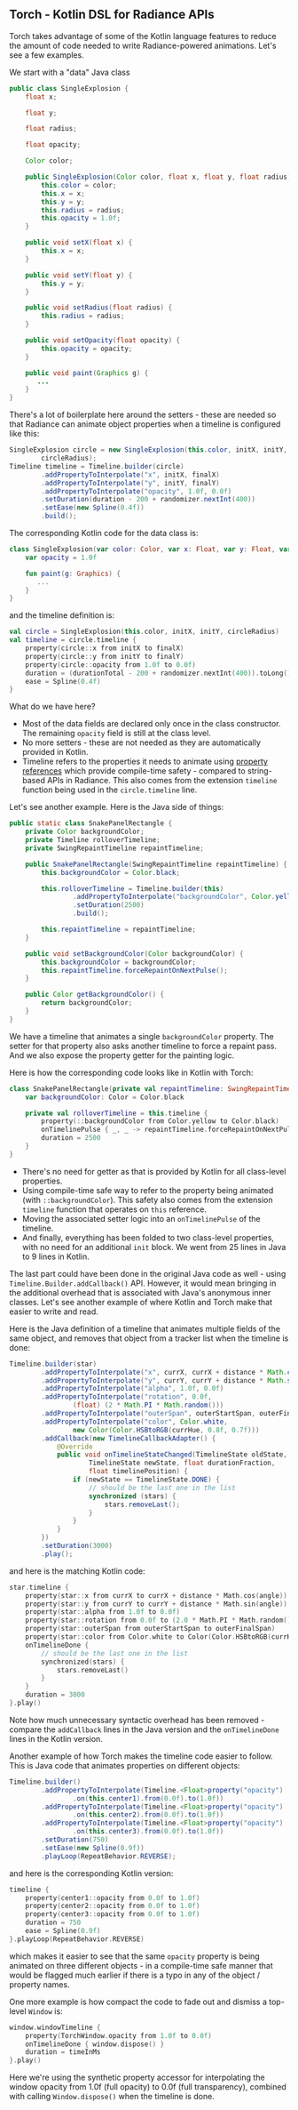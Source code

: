 ## Torch - Kotlin DSL for Radiance APIs

Torch takes advantage of some of the Kotlin language features to reduce the amount of code needed to write Radiance-powered animations. Let's see a few examples.

We start with a "data" Java class
```java
public class SingleExplosion {
    float x;

    float y;

    float radius;

    float opacity;

    Color color;

    public SingleExplosion(Color color, float x, float y, float radius) {
        this.color = color;
        this.x = x;
        this.y = y;
        this.radius = radius;
        this.opacity = 1.0f;
    }

    public void setX(float x) {
        this.x = x;
    }

    public void setY(float y) {
        this.y = y;
    }

    public void setRadius(float radius) {
        this.radius = radius;
    }

    public void setOpacity(float opacity) {
        this.opacity = opacity;
    }

    public void paint(Graphics g) {
       ...
    }
}
```

There's a lot of boilerplate here around the setters - these are needed so that Radiance can animate object properties when a timeline is configured like this:

```java
SingleExplosion circle = new SingleExplosion(this.color, initX, initY,
        circleRadius);
Timeline timeline = Timeline.builder(circle)
        .addPropertyToInterpolate("x", initX, finalX)
        .addPropertyToInterpolate("y", initY, finalY)
        .addPropertyToInterpolate("opacity", 1.0f, 0.0f)
        .setDuration(duration - 200 + randomizer.nextInt(400))
        .setEase(new Spline(0.4f))
        .build();
```

The corresponding Kotlin code for the data class is:

```kotlin
class SingleExplosion(var color: Color, var x: Float, var y: Float, var radius: Float) {
    var opacity = 1.0f

    fun paint(g: Graphics) {
       ...
    }
}
```

and the timeline definition is:

```kotlin
val circle = SingleExplosion(this.color, initX, initY, circleRadius)
val timeline = circle.timeline {
    property(circle::x from initX to finalX)
    property(circle::y from initY to finalY)
    property(circle::opacity from 1.0f to 0.0f)
    duration = (durationTotal - 200 + randomizer.nextInt(400)).toLong()
    ease = Spline(0.4f)
}
```

What do we have here?

* Most of the data fields are declared only once in the class constructor. The remaining `opacity` field is still at the class level.
* No more setters - these are not needed as they are automatically provided in Kotlin.
* Timeline refers to the properties it needs to animate using [property references](https://kotlinlang.org/docs/reference/reflection.html#property-references) which provide compile-time safety - compared to string-based APIs in Radiance. This also comes from the extension `timeline` function being used in the `circle.timeline` line.

Let's see another example. Here is the Java side of things:

```java
public static class SnakePanelRectangle {
    private Color backgroundColor;
    private Timeline rolloverTimeline;
    private SwingRepaintTimeline repaintTimeline;

    public SnakePanelRectangle(SwingRepaintTimeline repaintTimeline) {
        this.backgroundColor = Color.black;

        this.rolloverTimeline = Timeline.builder(this)
                .addPropertyToInterpolate("backgroundColor", Color.yellow, Color.black)
                .setDuration(2500)
                .build();

        this.repaintTimeline = repaintTimeline;
    }

    public void setBackgroundColor(Color backgroundColor) {
        this.backgroundColor = backgroundColor;
        this.repaintTimeline.forceRepaintOnNextPulse();
    }

    public Color getBackgroundColor() {
        return backgroundColor;
    }
}
```

We have a timeline that animates a single `backgroundColor` property. The setter for that property also asks another timeline to force a repaint pass. And we also expose the property getter for the painting logic.

Here is how the corresponding code looks like in Kotlin with Torch:

```kotlin
class SnakePanelRectangle(private val repaintTimeline: SwingRepaintTimeline) {
    var backgroundColor: Color = Color.black

    private val rolloverTimeline = this.timeline {
        property(::backgroundColor from Color.yellow to Color.black)
        onTimelinePulse { _, _ -> repaintTimeline.forceRepaintOnNextPulse() }
        duration = 2500
    }
}
```

* There's no need for getter as that is provided by Kotlin for all class-level properties.
* Using compile-time safe way to refer to the property being animated (with `::backgroundColor`). This safety also comes from the extension `timeline` function that operates on `this` reference.
* Moving the associated setter logic into an `onTimelinePulse` of the timeline.
* And finally, everything has been folded to two class-level properties, with no need for an additional `init` block. We went from 25 lines in Java to 9 lines in Kotlin.

The last part could have been done in the original Java code as well - using `Timeline.Builder.addCallback()` API. However, it would mean bringing in the additional overhead that is associated with Java's anonymous inner classes. Let's see another example of where Kotlin and Torch make that easier to write and read.

Here is the Java definition of a timeline that animates multiple fields of the same object, and removes that object from a tracker list when the timeline is done:

```java
Timeline.builder(star)
        .addPropertyToInterpolate("x", currX, currX + distance * Math.cos(angle))
        .addPropertyToInterpolate("y", currY, currY + distance * Math.sin(angle))
        .addPropertyToInterpolate("alpha", 1.0f, 0.0f)
        .addPropertyToInterpolate("rotation", 0.0f,
                (float) (2 * Math.PI * Math.random()))
        .addPropertyToInterpolate("outerSpan", outerStartSpan, outerFinalSpan)
        .addPropertyToInterpolate("color", Color.white,
                new Color(Color.HSBtoRGB(currHue, 0.8f, 0.7f)))
        .addCallback(new TimelineCallbackAdapter() {
            @Override
            public void onTimelineStateChanged(TimelineState oldState,
                    TimelineState newState, float durationFraction,
                    float timelinePosition) {
                if (newState == TimelineState.DONE) {
                    // should be the last one in the list
                    synchronized (stars) {
                        stars.removeLast();
                    }
                }
            }
        })
        .setDuration(3000)
        .play();
```

and here is the matching Kotlin code:

```kotlin
star.timeline {
    property(star::x from currX to currX + distance * Math.cos(angle))
    property(star::y from currY to currY + distance * Math.sin(angle))
    property(star::alpha from 1.0f to 0.0f)
    property(star::rotation from 0.0f to (2.0 * Math.PI * Math.random()).toFloat())
    property(star::outerSpan from outerStartSpan to outerFinalSpan)
    property(star::color from Color.white to Color(Color.HSBtoRGB(currHue, 0.8f, 0.7f)))
    onTimelineDone {
        // should be the last one in the list
        synchronized(stars) {
            stars.removeLast()
        }
    }
    duration = 3000
}.play()
```

Note how much unnecessary syntactic overhead has been removed - compare the `addCallback` lines in the Java version and the `onTimelineDone` lines in the Kotlin version.

Another example of how Torch makes the timeline code easier to follow. This is Java code that animates properties on different objects:

```java
Timeline.builder()
        .addPropertyToInterpolate(Timeline.<Float>property("opacity")
                .on(this.center1).from(0.0f).to(1.0f))
        .addPropertyToInterpolate(Timeline.<Float>property("opacity")
                .on(this.center2).from(0.0f).to(1.0f))
        .addPropertyToInterpolate(Timeline.<Float>property("opacity")
                .on(this.center3).from(0.0f).to(1.0f))
        .setDuration(750)
        .setEase(new Spline(0.9f))
        .playLoop(RepeatBehavior.REVERSE);
```

and here is the corresponding Kotlin version:

```kotlin
timeline {
    property(center1::opacity from 0.0f to 1.0f)
    property(center2::opacity from 0.0f to 1.0f)
    property(center3::opacity from 0.0f to 1.0f)
    duration = 750
    ease = Spline(0.9f)
}.playLoop(RepeatBehavior.REVERSE)
```

which makes it easier to see that the same `opacity` property is being animated on three different objects - in a compile-time safe manner that would be flagged much earlier if there is a typo in any of the object / property names.

One more example is how compact the code to fade out and dismiss a top-level `Window` is:

```kotlin
window.windowTimeline {
    property(TorchWindow.opacity from 1.0f to 0.0f)
    onTimelineDone { window.dispose() }
    duration = timeInMs
}.play()
```

Here we're using the synthetic property accessor for interpolating the window opacity from 1.0f (full opacity) to 0.0f (full transparency), combined with calling `Window.dispose()` when the timeline is done.
